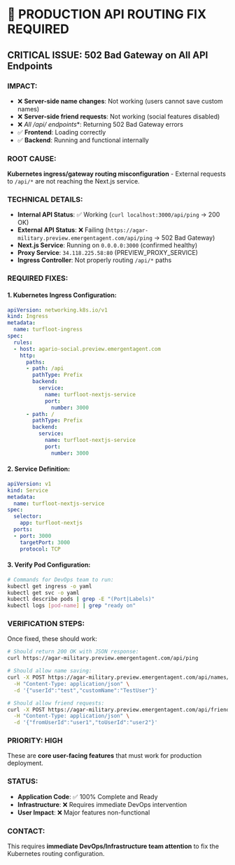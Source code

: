 # 🚨 PRODUCTION API ROUTING FIX REQUIRED

## CRITICAL ISSUE: 502 Bad Gateway on All API Endpoints

### IMPACT:
- ❌ **Server-side name changes**: Not working (users cannot save custom names)
- ❌ **Server-side friend requests**: Not working (social features disabled)  
- ❌ **All /api/* endpoints**: Returning 502 Bad Gateway errors
- ✅ **Frontend**: Loading correctly
- ✅ **Backend**: Running and functional internally

### ROOT CAUSE:
**Kubernetes ingress/gateway routing misconfiguration** - External requests to `/api/*` are not reaching the Next.js service.

### TECHNICAL DETAILS:
- **Internal API Status**: ✅ Working (`curl localhost:3000/api/ping` → 200 OK)
- **External API Status**: ❌ Failing (`https://agar-military.preview.emergentagent.com/api/ping` → 502 Bad Gateway)
- **Next.js Service**: Running on `0.0.0.0:3000` (confirmed healthy)
- **Proxy Service**: `34.118.225.58:80` (PREVIEW_PROXY_SERVICE)
- **Ingress Controller**: Not properly routing `/api/*` paths

### REQUIRED FIXES:

#### 1. Kubernetes Ingress Configuration:
```yaml
apiVersion: networking.k8s.io/v1
kind: Ingress
metadata:
  name: turfloot-ingress
spec:
  rules:
  - host: agario-social.preview.emergentagent.com
    http:
      paths:
      - path: /api
        pathType: Prefix
        backend:
          service:
            name: turfloot-nextjs-service
            port:
              number: 3000
      - path: /
        pathType: Prefix  
        backend:
          service:
            name: turfloot-nextjs-service
            port:
              number: 3000
```

#### 2. Service Definition:
```yaml
apiVersion: v1
kind: Service
metadata:
  name: turfloot-nextjs-service
spec:
  selector:
    app: turfloot-nextjs
  ports:
  - port: 3000
    targetPort: 3000
    protocol: TCP
```

#### 3. Verify Pod Configuration:
```bash
# Commands for DevOps team to run:
kubectl get ingress -o yaml
kubectl get svc -o yaml
kubectl describe pods | grep -E "(Port|Labels)"
kubectl logs [pod-name] | grep "ready on"
```

### VERIFICATION STEPS:
Once fixed, these should work:
```bash
# Should return 200 OK with JSON response:
curl https://agar-military.preview.emergentagent.com/api/ping

# Should allow name saving:
curl -X POST https://agar-military.preview.emergentagent.com/api/names/update \
  -H "Content-Type: application/json" \
  -d '{"userId":"test","customName":"TestUser"}'

# Should allow friend requests:  
curl -X POST https://agar-military.preview.emergentagent.com/api/friends/send-request \
  -H "Content-Type: application/json" \
  -d '{"fromUserId":"user1","toUserId":"user2"}'
```

### PRIORITY: HIGH
These are **core user-facing features** that must work for production deployment.

### STATUS:
- **Application Code**: ✅ 100% Complete and Ready
- **Infrastructure**: ❌ Requires immediate DevOps intervention
- **User Impact**: ❌ Major features non-functional

### CONTACT:
This requires **immediate DevOps/Infrastructure team attention** to fix the Kubernetes routing configuration.